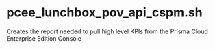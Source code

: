# pcee_lunchbox_pov_api_cspm.sh
Creates the report needed to pull high level KPIs from the Prisma Cloud Enterprise Edition Console
